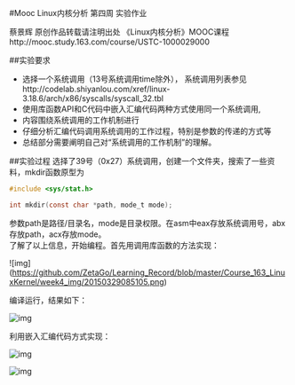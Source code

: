 #Mooc Linux内核分析 第四周 实验作业

蔡景辉 原创作品转载请注明出处 《Linux内核分析》MOOC课程http://mooc.study.163.com/course/USTC-1000029000   

##实验要求
- 选择一个系统调用（13号系统调用time除外），
系统调用列表参见http://codelab.shiyanlou.com/xref/linux-3.18.6/arch/x86/syscalls/syscall_32.tbl
- 使用库函数API和C代码中嵌入汇编代码两种方式使用同一个系统调用,
- 内容围绕系统调用的工作机制进行
- 仔细分析汇编代码调用系统调用的工作过程，特别是参数的传递的方式等
- 总结部分需要阐明自己对“系统调用的工作机制”的理解。

##实验过程
选择了39号（0x27）系统调用，创建一个文件夹，搜索了一些资料，mkdir函数原型为
```c
#include <sys/stat.h> 

int mkdir(const char *path, mode_t mode); 
```
参数path是路径/目录名，mode是目录权限。在asm中eax存放系统调用号，abx存放path，acx存放mode。      
了解了以上信息，开始编程。首先用调用库函数的方法实现：

![img] (https://github.com/ZetaGo/Learning_Record/blob/master/Course_163_LinuxKernel/week4_img/20150329085105.png)

编译运行，结果如下：

![img](https://github.com/ZetaGo/Learning_Record/blob/master/Course_163_LinuxKernel/week4_img/20150329085106.png)

                   
利用嵌入汇编代码方式实现：

![img](https://github.com/ZetaGo/Learning_Record/blob/master/Course_163_LinuxKernel/week4_img/20150329092154.png)

![img](https://github.com/ZetaGo/Learning_Record/blob/master/Course_163_LinuxKernel/week4_img/20150329092210.png)

